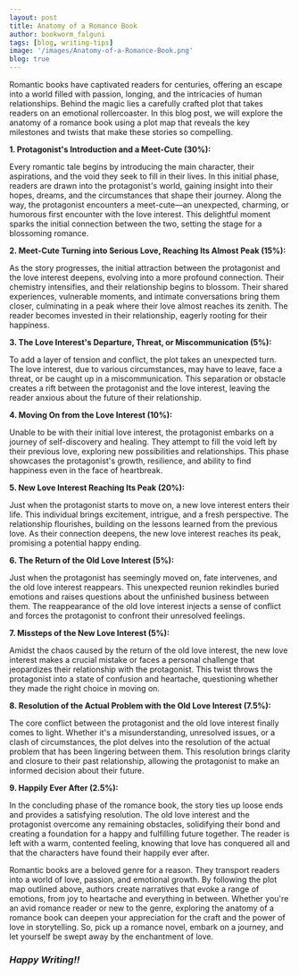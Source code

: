 ```yaml
---
layout: post
title: Anatomy of a Romance Book
author: bookworm_falguni
tags: [blog, writing-tips]
image: '/images/Anatomy-of-a-Romance-Book.png'
blog: true
---
```

Romantic books have captivated readers for centuries, offering an escape into a world filled with passion, longing, and the intricacies of human relationships. Behind the magic lies a carefully crafted plot that takes readers on an emotional rollercoaster. In this blog post, we will explore the anatomy of a romance book using a plot map that reveals the key milestones and twists that make these stories so compelling.

**1. Protagonist's Introduction and a Meet-Cute (30%):**

Every romantic tale begins by introducing the main character, their aspirations, and the void they seek to fill in their lives. In this initial phase, readers are drawn into the protagonist's world, gaining insight into their hopes, dreams, and the circumstances that shape their journey. Along the way, the protagonist encounters a meet-cute—an unexpected, charming, or humorous first encounter with the love interest. This delightful moment sparks the initial connection between the two, setting the stage for a blossoming romance.

**2. Meet-Cute Turning into Serious Love, Reaching Its Almost Peak (15%):**

As the story progresses, the initial attraction between the protagonist and the love interest deepens, evolving into a more profound connection. Their chemistry intensifies, and their relationship begins to blossom. Their shared experiences, vulnerable moments, and intimate conversations bring them closer, culminating in a peak where their love almost reaches its zenith. The reader becomes invested in their relationship, eagerly rooting for their happiness.

**3. The Love Interest's Departure, Threat, or Miscommunication (5%):**

To add a layer of tension and conflict, the plot takes an unexpected turn. The love interest, due to various circumstances, may have to leave, face a threat, or be caught up in a miscommunication. This separation or obstacle creates a rift between the protagonist and the love interest, leaving the reader anxious about the future of their relationship.

**4. Moving On from the Love Interest (10%):**

Unable to be with their initial love interest, the protagonist embarks on a journey of self-discovery and healing. They attempt to fill the void left by their previous love, exploring new possibilities and relationships. This phase showcases the protagonist's growth, resilience, and ability to find happiness even in the face of heartbreak.

**5. New Love Interest Reaching Its Peak (20%):**

Just when the protagonist starts to move on, a new love interest enters their life. This individual brings excitement, intrigue, and a fresh perspective. The relationship flourishes, building on the lessons learned from the previous love. As their connection deepens, the new love interest reaches its peak, promising a potential happy ending.

**6. The Return of the Old Love Interest (5%):**

Just when the protagonist has seemingly moved on, fate intervenes, and the old love interest reappears. This unexpected reunion rekindles buried emotions and raises questions about the unfinished business between them. The reappearance of the old love interest injects a sense of conflict and forces the protagonist to confront their unresolved feelings.

**7. Missteps of the New Love Interest (5%):**

Amidst the chaos caused by the return of the old love interest, the new love interest makes a crucial mistake or faces a personal challenge that jeopardizes their relationship with the protagonist. This twist throws the protagonist into a state of confusion and heartache, questioning whether they made the right choice in moving on.

**8. Resolution of the Actual Problem with the Old Love Interest (7.5%):**

The core conflict between the protagonist and the old love interest finally comes to light. Whether it's a misunderstanding, unresolved issues, or a clash of circumstances, the plot delves into the resolution of the actual problem that has been lingering between them. This resolution brings clarity and closure to their past relationship, allowing the protagonist to make an informed decision about their future.

**9. Happily Ever After (2.5%):**

In the concluding phase of the romance book, the story ties up loose ends and provides a satisfying resolution. The old love interest and the protagonist overcome any remaining obstacles, solidifying their bond and creating a foundation for a happy and fulfilling future together. The reader is left with a warm, contented feeling, knowing that love has conquered all and that the characters have found their happily ever after.

Romantic books are a beloved genre for a reason. They transport readers into a world of love, passion, and emotional growth. By following the plot map outlined above, authors create narratives that evoke a range of emotions, from joy to heartache and everything in between. Whether you're an avid romance reader or new to the genre, exploring the anatomy of a romance book can deepen your appreciation for the craft and the power of love in storytelling. So, pick up a romance novel, embark on a journey, and let yourself be swept away by the enchantment of love.


### ***Happy Writing!!***
